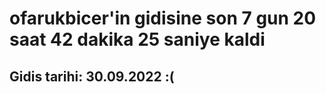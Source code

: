 # ofarukbicer'in gidisine son 7 gun 20 saat 42 dakika 25 saniye kaldi

## Gidis tarihi: 30.09.2022 :(